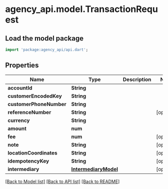# agency_api.model.TransactionRequest

## Load the model package
```dart
import 'package:agency_api/api.dart';
```

## Properties
Name | Type | Description | Notes
------------ | ------------- | ------------- | -------------
**accountId** | **String** |  | 
**customerEncodedKey** | **String** |  | 
**customerPhoneNumber** | **String** |  | 
**referenceNumber** | **String** |  | [optional] 
**currency** | **String** |  | 
**amount** | **num** |  | 
**fee** | **num** |  | [optional] 
**note** | **String** |  | [optional] 
**locationCoordinates** | **String** |  | [optional] 
**idempotencyKey** | **String** |  | [optional] 
**intermediary** | [**IntermediaryModel**](IntermediaryModel.md) |  | [optional] 

[[Back to Model list]](../README.md#documentation-for-models) [[Back to API list]](../README.md#documentation-for-api-endpoints) [[Back to README]](../README.md)


